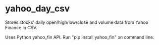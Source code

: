 # yahoo_day_csv
Stores stocks' daily open/high/low/close and volume data from Yahoo Finance in CSV.

Uses Python yahoo_fin API.
Run "pip install yahoo_fin" on command line.
